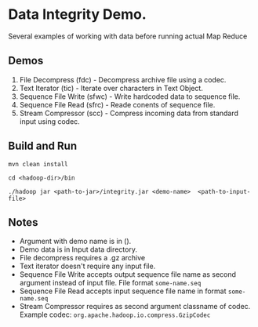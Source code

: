 # Data Integrity Demo.

Several examples of working with data before running actual Map Reduce

## Demos

1. File Decompress (fdc) - Decompress archive file using a codec.
2. Text Iterator (tic) - Iterate over characters in Text Object.
3. Sequence File Write (sfwc) - Write hardcoded data to sequence file.
4. Sequence File Read (sfrc) - Reade conents of sequence file.
5. Stream Compressor (scc) - Compress incoming data from standard input using codec.

## Build and Run
```
mvn clean install

cd <hadoop-dir>/bin

./hadoop jar <path-to-jar>/integrity.jar <demo-name>  <path-to-input-file> 
```

## Notes

- Argument with demo name is in ().
- Demo data is in Input data directory.
- File decompress requires a .gz archive
- Text iterator doesn't require any input file.
- Sequence File Write accepts output sequence file name as second argument instead of input file. File format ```some-name.seq```
- Sequence File Read accepts input sequence file name in  format ```some-name.seq```
- Stream Compressor requires as second argument classname of codec. Example codec: ```org.apache.hadoop.io.compress.GzipCodec```
